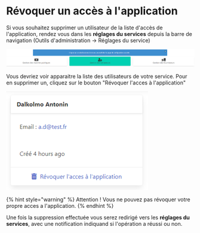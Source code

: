 # Révoquer un accès à l'application

Si vous souhaitez supprimer un utilisateur de la liste d'accès de l'application, rendez vous dans les **réglages du services** depuis la barre de navigation (Outils d'administration -> Réglages du service)&#x20;

![Cliquez sur le bouton au milieu "Gestion des utilisateurs"](<../../.gitbook/assets/image (4) (1) (1).png>)

Vous devriez voir apparaitre la liste des utilisateurs de votre service. Pour en supprimer un, cliquez sur le bouton "Révoquer l'acces à l'application"

![Exemple d'utilisateur](<../../.gitbook/assets/image (15) (1).png>)

{% hint style="warning" %}
Attention ! Vous ne pouvez pas révoquer votre propre acces a l'application.
{% endhint %}

Une fois la suppression effectuée vous serez redirigé vers les **réglages du services**, avec une notification indiquand si l'opération a réussi ou non.&#x20;
